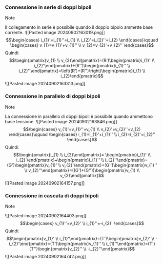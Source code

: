 ### Connessione in serie di doppi bipoli
>[!note]
>Il collegamento in serie è possibile quando il doppio bipolo ammette base corrente.
>![[Pasted image 20240902163019.png]]
>$$\begin{cases}
>i_{1}'=i_{1}''=i_{1} \\
>i_{2}'=i_{2}''=i_{2}
>\end{cases}\qquad \begin{cases}
>v_{1}=v_{1}'+v_{1}'' \\
>v_{2}=v_{2}'+v_{2}''
>\end{cases}$$
>Quindi: $$\begin{pmatrix}v_{1} \\ v_{2}\end{pmatrix}=(R')\begin{pmatrix}i_{1}' \\ i_{2}'\end{pmatrix}+(R'')\begin{pmatrix}i_{1}'' \\ i_{2}''\end{pmatrix}=\left((R')+(R'')\right)\begin{pmatrix}i_{1} \\ i_{2}\end{pmatrix}$$
> ![[Pasted image 20240902163313.png]]

### Connessione in parallelo di doppi bipoli
>[!note]
>La connessione in parallelo di doppi bipoli è possibile quando ammettono base tensione.
>![[Pasted image 20240902163846.png]]
>$$\begin{cases}
>v_{1}'=v_{1}''=v_{1} \\
>v_{2}'=v_{2}''=v_{2}
>\end{cases}\qquad \begin{cases}
>i_{1}=i_{1}'+i_{1}'' \\
>i_{2}=i_{2}'+i_{2}''
>\end{cases}$$
>Quindi:
>$$\begin{pmatrix}i_{1} \\ i_{2}\end{pmatrix}= \begin{pmatrix}i_{1}' \\ i_{2}'\end{pmatrix}+\begin{pmatrix}i_{1}'' \\ i_{2}''\end{pmatrix}=(G')\begin{pmatrix}v_{1}' \\ v_{2}'\end{pmatrix}+(G'')\begin{pmatrix}v_{1}'' \\ v_{2}''\end{pmatrix}=((G')+(G''))\begin{pmatrix}v_{1} \\ v_{2}\end{pmatrix}$$
>![[Pasted image 20240902164157.png]]

### Connessione in cascata di doppi bipoli
>[!note]
>![[Pasted image 20240902164403.png]]
>$$\begin{cases}
>v_{1}''=v_{2}' \\
>i_{1}''=-i_{2}'
>\end{cases}$$
>Quindi:
>$$\begin{pmatrix}v_{1}' \\ i_{1}'\end{pmatrix}=(T')\begin{pmatrix}v_{2}' \\ -i_{2}'\end{pmatrix}=(T')\begin{pmatrix}v_{1}'' \\ i_{1}''\end{pmatrix}=(T')(T'')\begin{pmatrix}v_{2}'' \\ -i_{2}''\end{pmatrix}$$
>![[Pasted image 20240902164742.png]]



